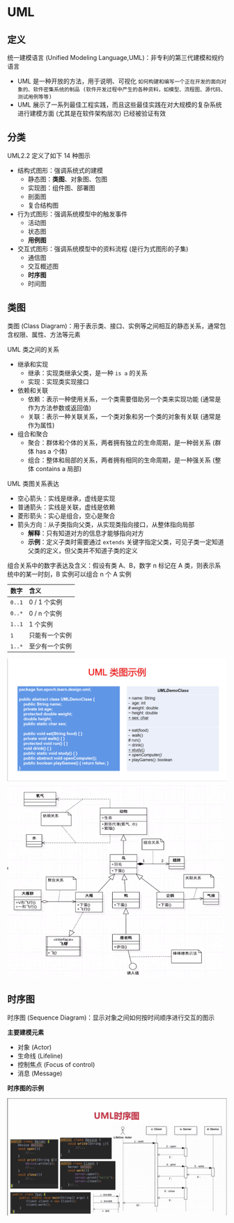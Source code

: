 # UML

## 定义

统一建模语言 (Unified Modeling Language,UML)：非专利的第三代建模和规约语言

- UML 是一种开放的方法，用于说明、可视化 `如何构建和编写一个正在开发的面向对象的、软件密集系统的制品 (软件开发过程中产生的各种资料，如模型、流程图、源代码、测试用例等等)`
- UML 展示了一系列最佳工程实践，而且这些最佳实践在对大规模的复杂系统进行建模方面 (尤其是在软件架构层次) 已经被验证有效

## 分类

UML2.2 定义了如下 14 种图示

- 结构式图形：强调系统式的建模
  - 静态图：**类图**、对象图、包图
  - 实现图：组件图、部署图
  - 剖面图
  - 复合结构图
- 行为式图形：强调系统模型中的触发事件
  - 活动图
  - 状态图
  - **用例图**
- 交互式图形：强调系统模型中的资料流程 (是行为式图形的子集)
  - 通信图
  - 交互概述图
  - **时序图**
  - 时间图

## 类图

类图 (Class Diagram)：用于表示类、接口、实例等之间相互的静态关系，通常包含权限、属性、方法等元素

UML 类之间的关系

- 继承和实现
  - 继承：实现类继承父类，是一种 `is a`  的关系
  - 实现：实现类实现接口
- 依赖和关联
  - 依赖：表示一种使用关系，一个类需要借助另一个类来实现功能 (通常是作为方法参数或返回值)
  - 关联：表示一种关联关系，一个类对象和另一个类的对象有关联 (通常是作为属性)
- 组合和聚合
  - 聚合：群体和个体的关系，两者拥有独立的生命周期，是一种弱关系 (群体 has a 个体)
  - 组合：整体和局部的关系，两者拥有相同的生命周期，是一种强关系 (整体 contains a 局部)

UML 类图关系表达

- 空心箭头：实线是继承，虚线是实现
- 普通箭头：实线是关联，虚线是依赖
- 菱形箭头：实心是组合，空心是聚合
- 箭头方向：从子类指向父类，从实现类指向接口，从整体指向局部
  - **解释**：只有知道对方的信息才能够指向对方
  - **示例**：定义子类时需要通过 `extends` 关键字指定父类，可见子类一定知道父类的定义，但父类并不知道子类的定义

组合关系中的数字表达及含义：假设有类 A、B，数字 n 标记在 A 类，则表示系统中的某一时刻，B 实例可以组合 n 个 A 实例

| 数字   | 含义           |
|:-------|:--------------|
| `0..1` | 0 / 1 个实例  |
| `0..*` | 0 / n 个实例  |
| `1..1` | 1     个实例  |
| `1   ` | 只能有一个实例 |
| `1..*` | 至少有一个实例 |

![uml-class-diagram-class](/docs/images/notes/design-pattern/uml-class-diagram-class.png)
![uml-class-diagram-demo](/docs/images/notes/design-pattern/uml-class-diagram-demo.png)

## 时序图

时序图 (Sequence Diagram)：显示对象之间如何按时间顺序进行交互的图示

**主要建模元素**

- 对象 (Actor)
- 生命线 (Lifeline)
- 控制焦点 (Focus of control)
- 消息 (Message)

**时序图的示例**

![sequence-diagram-demo](/docs/images/notes/design-pattern/uml-sequence-diagram-demo.png)